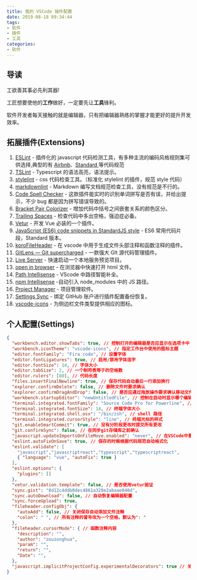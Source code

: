 ```yaml
---
title: 我的 VSCode 插件配置
date: 2019-08-18 09:34:44
tags:
- 软件
- 插件
- 工具
categories:
- 软件
---
```


## 导读

工欲善其事必先利其器!

工匠想要使他的**工作**做好，一定要先让**工具**锋利。

软件开发者每天接触的就是编辑器，只有把编辑器熟练的掌握才能更好的提升开发效率。

## 拓展插件(Extensions)

1.  [ESLint](https://marketplace.visualstudio.com/items?itemName=dbaeumer.vscode-eslint) - 插件化的 javascript 代码检测工具，有多种主流的编码风格规则集可供选择,典型的有 [Airbnb](https://link.juejin.im/?target=https%3A%2F%2Fwww.npmjs.com%2Fpackage%2Feslint-config-airbnb)、[Standard ](https://github.com/standard/eslint-config-standard) 等代码规范
2.  [TSLint](https://marketplace.visualstudio.com/items?itemName=ms-vscode.vscode-typescript-tslint-plugin) - Typescript 的语法高亮，语法提示。
3.  [stylelint](https://marketplace.visualstudio.com/items?itemName=shinnn.stylelint) - css 代码检查工具。（标准化 stylelint 的插件，规范 style 代码）
4.  [markdownlint](https://marketplace.visualstudio.com/items?itemName=DavidAnson.vscode-markdownlint) - Markdown 编写文档规范检查工具，没有规范是不行的。
5.  [Code Spell Checker](https://marketplace.visualstudio.com/items?itemName=streetsidesoftware.code-spell-checker) - 这款插件能实时的识别单词拼写是否有误，并给出提示，不少 bug 都是因为拼写错误导致的。
6.  [Bracket Pair Colorizer](https://marketplace.visualstudio.com/items?itemName=CoenraadS.bracket-pair-colorizer) - 增加代码中括号之间嵌套关系的颜色区分。
7.  [Trailing Spaces](https://marketplace.visualstudio.com/items?itemName=shardulm94.trailing-spaces) - 检查代码中多出空格，强迫症必备。
8.  [Vetur](https://marketplace.visualstudio.com/items?itemName=octref.vetur) - 开发 Vue 必装的一个插件。
9.  [JavaScript (ES6) code snippets in StandardJS style](https://marketplace.visualstudio.com/items?itemName=jmsv.JavaScriptSnippetsStandard) - ES6 常用代码片段，Standard 版本。
10.  [koroFileHeader](https://marketplace.visualstudio.com/items?itemName=OBKoro1.korofileheader) - 在 vscode 中用于生成文件头部注释和函数注释的插件。
11.  [GitLens — Git supercharged](https://marketplace.visualstudio.com/items?itemName=eamodio.gitlens) - 一款强大 GIt 源代码管理插件。
12.  [Live Server](https://marketplace.visualstudio.com/items?itemName=ritwickdey.LiveServer) - 快速启动一个本地服务预览项目。
13.  [open in browser]() - 在浏览器中快速打开 html 文件。
14.  [Path Intellisense](https://marketplace.visualstudio.com/items?itemName=christian-kohler.path-intellisense) - VScode 中路径智能补全。
15.  [npm Intellisense](https://marketplace.visualstudio.com/items?itemName=christian-kohler.npm-intellisense)  -自动引入 node_modules 中的 JS 路径。
16.  [Project Manager](https://marketplace.visualstudio.com/items?itemName=alefragnani.project-manager) - 项目管理软件。
17.  [Settings Sync](https://marketplace.visualstudio.com/items?itemName=Shan.code-settings-sync) - 绑定 GitHub 账户进行插件配置备份恢复。
18.  [vscode-icons](https://marketplace.visualstudio.com/items?itemName=vscode-icons-team.vscode-icons) - 为侧边栏文件类型提供相应的图标。


## 个人配置(Settings)

```json
{
  "workbench.editor.showTabs": true, // 控制打开的编辑器是否应显示在选项卡中
  "workbench.iconTheme": "vscode-icons", // 指定工作台中使用的图标主题
  "editor.fontFamily": "Fira code", // 设置字体
  "editor.fontLigatures": true, // 启用/禁用字体连字
  "editor.fontSize": 14, // 字体大小
  "editor.tabSize": 2, // 一个制符表等于的空格数
  "editor.rulers": [80], // 代码长度
  "files.insertFinalNewline": true, // 保存代码自动最后一行添加换行
  "explorer.confirmDelete": false, // 删除文件时要求确认
  "explorer.confirmDragAndDrop": false, // 是否应通过拖放操作要求确认移动文件和文件夹
  "workbench.startupEditor": "newUntitledFile", // 控制在启动时显示哪个编辑器，如果没有从前一个会话恢复。
  "terminal.integrated.fontFamily": "Source Code Pro for Powerline", // 终端设置字体
  "terminal.integrated.fontSize": 14, // 终端字体大小
  "terminal.integrated.shell.osx": "/bin/zsh", // shell 路径
  "terminal.integrated.cursorStyle": "line", // 终端光标的样式
  "git.enableSmartCommit": true, // 没有分阶段更改时提交所有更改
  "git.confirmSync": false, // 在同步git存储库之前确认
  "javascript.updateImportsOnFileMove.enabled": "never", // 在VSCode中重命名或移动文件时，启用/禁用导入路径的自动更新。需要在工作区中使用TypeScript 2.9或更高版本。
  "eslint.autoFixOnSave": true, // 保存的时候根据代码规范自动格式化
  "eslint.validate": [
    "javascript","javascriptreact","typescript","typescriptreact",
    { "language": "vue", "autoFix": true }
  ],
  "eslint.options": {
    "plugins": []
  },
  "vetur.validation.template": false, // 是否使用vetur验证
  "sync.gist": "8d12c4ddb0dec4861a328e2abaae840d",
  "sync.autoDownload": false, // 自动恢复编辑器配置
  "sync.forceUpload": true,
  "fileheader.configObj": {
    "autoAdd": false, // 关闭保存自动添加文件注释
    "colon": " ", // 所有注释的冒号改为一个空格，默认为": "
  },
  "fileheader.cursorMode": { // 函数注释内容
    "description": "",
    "author": "zouzonghua",
    "param": "",
    "return": "",
    "Date": "",
  },
  "javascript.implicitProjectConfig.experimentalDecorators": true // 关闭实验装饰器警告
}

```


